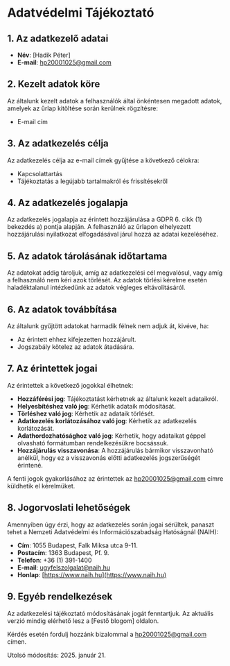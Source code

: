 # Adatvédelmi Tájékoztató

## 1. Az adatkezelő adatai
- **Név**: [Hadik Péter]  
- **E-mail**: [hp20001025@gmail.com](mailto:hp20001025@gmail.com)  

## 2. Kezelt adatok köre
Az általunk kezelt adatok a felhasználók által önkéntesen megadott adatok, amelyek az űrlap kitöltése során kerülnek rögzítésre:  
- E-mail cím  

## 3. Az adatkezelés célja
Az adatkezelés célja az e-mail címek gyűjtése a következő célokra:  
- Kapcsolattartás  
- Tájékoztatás a legújabb tartalmakról és frissítésekről  

## 4. Az adatkezelés jogalapja
Az adatkezelés jogalapja az érintett hozzájárulása a GDPR 6. cikk (1) bekezdés a) pontja alapján. A felhasználó az űrlapon elhelyezett hozzájárulási nyilatkozat elfogadásával járul hozzá az adatai kezeléséhez.  

## 5. Az adatok tárolásának időtartama
Az adatokat addig tároljuk, amíg az adatkezelési cél megvalósul, vagy amíg a felhasználó nem kéri azok törlését. Az adatok törlési kérelme esetén haladéktalanul intézkedünk az adatok végleges eltávolításáról.  

## 6. Az adatok továbbítása
Az általunk gyűjtött adatokat harmadik félnek nem adjuk át, kivéve, ha:  
- Az érintett ehhez kifejezetten hozzájárult.  
- Jogszabály kötelez az adatok átadására.  

## 7. Az érintettek jogai
Az érintettek a következő jogokkal élhetnek:  
- **Hozzáférési jog**: Tájékoztatást kérhetnek az általunk kezelt adataikról.  
- **Helyesbítéshez való jog**: Kérhetik adataik módosítását.  
- **Törléshez való jog**: Kérhetik az adataik törlését.  
- **Adatkezelés korlátozásához való jog**: Kérhetik az adatkezelés korlátozását.  
- **Adathordozhatósághoz való jog**: Kérhetik, hogy adataikat géppel olvasható formátumban rendelkezésükre bocsássuk.  
- **Hozzájárulás visszavonása**: A hozzájárulás bármikor visszavonható anélkül, hogy ez a visszavonás előtti adatkezelés jogszerűségét érintené.  

A fenti jogok gyakorlásához az érintettek az [hp20001025@gmail.com](mailto:hp20001025@gmail.com) címre küldhetik el kérelmüket.  

## 8. Jogorvoslati lehetőségek
Amennyiben úgy érzi, hogy az adatkezelés során jogai sérültek, panaszt tehet a Nemzeti Adatvédelmi és Információszabadság Hatóságnál (NAIH):  

- **Cím**: 1055 Budapest, Falk Miksa utca 9-11.  
- **Postacím**: 1363 Budapest, Pf. 9.  
- **Telefon**: +36 (1) 391-1400  
- **E-mail**: ugyfelszolgalat@naih.hu  
- **Honlap**: [https://www.naih.hu](https://www.naih.hu)  

## 9. Egyéb rendelkezések
Az adatkezelési tájékoztató módosításának jogát fenntartjuk. Az aktuális verzió mindig elérhető lesz a [Festő blogom] oldalon.  

Kérdés esetén fordulj hozzánk bizalommal a [hp20001025@gmail.com](mailto:hp20001025@gmail.com) címen.

Utolsó módosítás: 2025. január 21.


